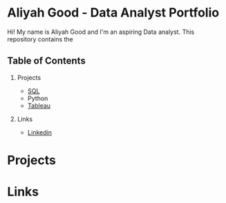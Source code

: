 # Aliyah Good - Data Analyst Portfolio

Hi! My name is Aliyah Good and I'm an aspiring Data analyst. This repository contains the 

## Table of Contents

  1. Projects
     - [SQL](https://github.com/aliyahgood/portfolio/tree/main/Projects/SQL)
     - Python
     - [Tableau](https://github.com/aliyahgood/portfolio/tree/main/Projects/Tableau)
    
  2. Links
     - [Linkedin](https://www.linkedin.com/in/aliyah-good-5a5520253/)


  
# Projects

# Links


